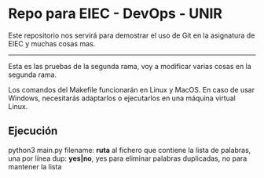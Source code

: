 # Repo para EIEC - DevOps - UNIR

Este repositorio nos servirá para demostrar el uso de Git en la asignatura de EIEC y muchas cosas mas.

---
Esta es las pruebas de la segunda rama, voy a modificar varias cosas en la segunda rama.

Los comandos del Makefile funcionarán en Linux y MacOS. En caso de usar Windows, necesitarás adaptarlos o ejecutarlos en una máquina virtual Linux.

## Ejecución

python3 main.py <filename> <dup>
  filename: **ruta** al fichero que contiene la lista de palabras, una por línea
  dup: **yes|no**, yes para eliminar palabras duplicadas, no para mantener la lista
